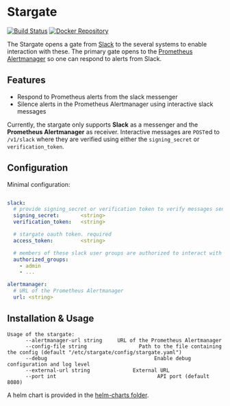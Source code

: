 # Stargate

[![Build Status](https://travis-ci.org/sapcc/stargate.svg?branch=master)](https://travis-ci.org/sapcc/stargate)
[![Docker Repository](https://img.shields.io/docker/pulls/sapcc/stargate.svg?maxAge=604800)](https://hub.docker.com/r/sapcc/stargate/)

The Stargate opens a gate from [Slack](https://slack.com) to the several systems to enable interaction with these.
The primary gate opens to the [Prometheus Alertmanager](https://prometheus.io/docs/alerting/alertmanager) so one can respond to alerts from Slack.

## Features

- Respond to Prometheus alerts from the slack messenger
- Silence alerts in the Prometheus Alertmanager using interactive slack messages

Currently, the stargate only supports **Slack** as a messenger and the **Prometheus Alertmanager** as receiver.
Interactive messages are `POST`ed to `/v1/slack` where they are verified using either the `signing_secret` or `verification_token`.

## Configuration

Minimal configuration:
```yaml

slack:
  # provide signing_secret or verification token to verify messages sent by slack
  signing_secret:       <string>
  verification_token:   <string>

  # stargate oauth token. required
  access_token:         <string>

  # members of these slack user groups are authorized to interact with slack messages
  authorized_groups:
    - admin
    - ...

alertmanager:
  # URL of the Prometheus Alertmanager
  url: <string>
```

## Installation & Usage

```
Usage of the stargate:
      --alertmanager-url string     URL of the Prometheus Alertmanager
      --config-file string                 Path to the file containing the config (default "/etc/stargate/config/stargate.yaml")
      --debug                                   Enable debug configuration and log level
      --external-url string              External URL
      --port int                                 API port (default 8080)

```

A helm chart is provided in the [helm-charts folder](./helm).


